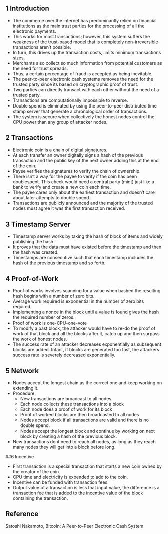 ## 1 Introduction
  * The commerce over the internet has predominantly relied on financial institutions as the main trust parties for the processing of all the electronic payments.
  * This works for most transactions; however, this system suffers the weakness of the trust-based model that is completely non-irreversible transactions aren’t possible.
  * In turn, this drives up the transaction costs, limits minimum transactions sizes.
  * Merchants also collect so much information from potential customers as the need for trust spreads.
  * Thus, a certain percentage of fraud is accepted as being inevitable.
  * The peer-to-peer electronic cash systems removes the need for the trusted party since its based on cryptographic proof of trust. 
  * Two parties can directly transact with each other without the need of a trusted party.
  * Transactions are computationally impossible to reverse.
  *  Double spend is eliminated by using the peer-to-peer distributed time stamp server that generate a chronological order of transactions.
  *  The system is secure when collectively the honest nodes control the CPU power than any group of attacker nodes.

## 2 Transactions
  * Electronic coin is a chain of digital signatures.
  * At each transfer an owner digitally signs a hash of the previous transaction and the public key of the next owner adding this at the end of the coin.
  * Payee verifies the signatures to verify the chain of ownership.
  * There isn’t a way for the payee to verify if the coin has been doublespent. This check would need a central party (mint) just like a bank to verify and create a new coin each time.
  * The payee cares only about the earliest transaction and doesn’t care about later attempts to double spend.
  * Transactions are publicly announced and the majority of the trusted nodes must agree it was the first transaction received.

## 3 Timestamp Server
  * Timestamp server works by taking the hash of block of items and widely publishing the hash.
  * It proves that the data must have existed before the timestamp and then the hash was created.
  * Timestamps are consecutive such that each timestamp includes the hash of the previous timestamp and so forth.

## 4 Proof-of-Work
  * Proof of works involves scanning for a value when hashed the resulting hash begins with a number of zero bits.
  * Average work required is exponential in the number of zero bits required.
  * Implementing a nonce in the block until a value is found gives the hash the required number of zeros.
  * Proof of work is one-CPU-one-vote
  * To modify a past block, the attacker would have to re-do the proof of work of that block and all the blocks after it, catch up and then surpass the work of honest nodes.
  * The success rate of an attacker decreases exponentially as subsequent blocks are added. Infact, if blocks are generated too fast, the attackers success rate is severely decreased exponentially.

## 5 Network
  * Nodes accept the longest chain as the correct one and keep working on extending it.
  * Procedure:
      * New transactions are broadcast to all nodes
      * Each node collects these transactions into a block
      * Each node does a proof of work for its block
      * Proof of worked blocks are then broadcasted to all nodes
      * Nodes accept block if all transactions are valid and there is no double spend.
      * Nodes accept the longest block and continue by working on next block by creating a hash of the previous block.
  * New transactions dont need to reach all nodes, as long as they reach many nodes they will get into a block before long.

##6 Incentive
  * First transaction is a special transaction that starts a new coin owned by the creator of the coin.
  * CPU time and electricity is expended to add to the coin.
  * Incentive can be funded with transaction fees.
  * Output value of a transaction is less that input value, the difference is a transaction fee that is added to the incentive value of the block containing the transaction.

## Reference
Satoshi Nakamoto, Bitcoin: A Peer-to-Peer Electronic Cash System
